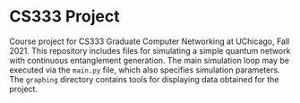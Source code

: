 # CS333 Project
Course project for CS333 Graduate Computer Networking at UChicago, Fall 2021.
This repository includes files for simulating a simple quantum network with continuous entanglement generation.
The main simulation loop may be executed via the `main.py` file, which also specifies simulation parameters.
The `graphing` directory contains tools for displaying data obtained for the project.

